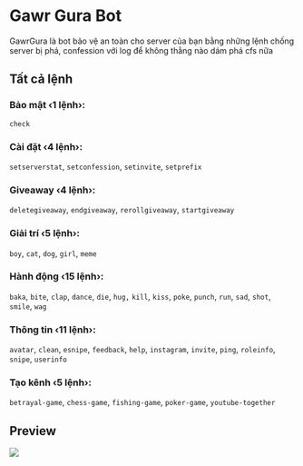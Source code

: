 # Gawr Gura Bot
GawrGura là bot bảo vệ an toàn cho server của bạn bằng những lệnh chống server bị phá, confession với log để không thằng nào dám phá cfs nữa
## Tất cả lệnh
### Bảo mật ‹1 lệnh›:
`check`
### Cài đặt ‹4 lệnh›:
`setserverstat`, `setconfession`, `setinvite`, `setprefix`
### Giveaway ‹4 lệnh›:
`deletegiveaway`, `endgiveaway`, `rerollgiveaway`, `startgiveaway`
### Giải trí ‹5 lệnh›:
`boy`, `cat`, `dog`, `girl`, `meme`
### Hành động ‹15 lệnh›:
`baka`, `bite`, `clap`, `dance`, `die`, `hug,` `kill`, `kiss`, `poke`, `punch`, `run`, `sad`, `shot`, `smile`, `wag`
### Thông tin ‹11 lệnh›:
`avatar`, `clean`, `esnipe`, `feedback`, `help`, `instagram`, `invite`, `ping`, `roleinfo`, `snipe`, `userinfo`
### Tạo kênh ‹5 lệnh›:
`betrayal-game`, `chess-game`, `fishing-game`, `poker-game`, `youtube-together`

## Preview

<a  href="https://discord.com/oauth2/authorize?client_id=869120429665714186&scope=bot&permissions=8"><img  src="https://discord.com/api/guilds/865450363073986590/widget.png?style=banner1"></a>
